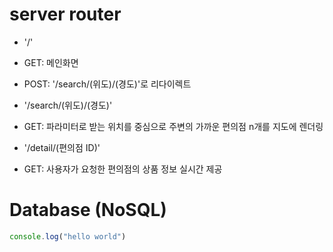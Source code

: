 
# server router
* '/'
 * GET: 메인화면	
 * POST: '/search/(위도)/(경도)'로 리다이렉트

* '/search/(위도)/(경도)'
 * GET: 파라미터로 받는 위치를 중심으로 주변의 가까운 편의점 n개를 지도에 렌더링

* '/detail/(편의점 ID)'
 * GET: 사용자가 요청한 편의점의 상품 정보 실시간 제공 


# Database (NoSQL)
```javascript
console.log("hello world")
```
